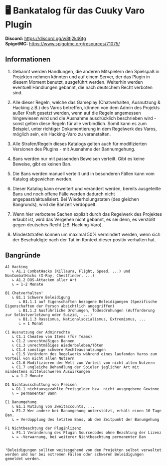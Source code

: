 # 🖥 Bankatalog für das Cuuky Varo Plugin

**Discord:** https://discord.gg/w8tj2k46tg<br/>
**SpigotMC:** https://www.spigotmc.org/resources/71075/

## Informationen
1.   Gebannt werden Handlungen, die anderen Mitspielern den Spielspaß in Projekten nehmen könnten und auf einem Server, der das Plugin in diesem Moment benutzt, ausgeführt            werden. Weiterhin werden eventuell Handlungen gebannt, die nach deutschem Recht verboten sind. 

2.   Alle dieser Regeln, welche das Gameplay (Chatverhalten, Ausnutzung & Hacking z.B.) des Varos betreffen, können von dem Admin des Projekts außer Kraft gesetzt werden, wenn        auf die Regeln angemessen hingewiesen wird und die Ausnahme ausdrücklich beschrieben wird - sonst gelten diese Regeln für alle verbindlich.
     Somit kann es zum Beispiel, unter richtiger Dokumentierung in dem Regelwerk des Varos, möglich sein, ein Hacking-Varo zu veranstalten.

3.   Alle Strafen/Regeln dieses Katalogs gelten auch für modifizierten Versionen des Plugins - mit Ausnahme der Bannumgehung.

4.   Bans werden nur mit passenden Beweisen verteilt. Gibt es keine Beweise, gibt es keinen Ban.

5.   Die Bans werden manuell verteilt und in besonderen Fällen kann vom Katalog abgewichen werden.

6.   Dieser Katalog kann erweitert und verändert werden, bereits ausgeteilte Bans und noch offene Fälle werden dadurch nicht angepasst/aktualisiert.
     Bei Wiederholungstaten (des gleichen Bangrunds), wird die Banzeit verdoppelt.

7.   Wenn hier verbotene Sachen explizit durch das Regelwerk des Projektes erlaubt ist, wird das Vergehen nicht gebannt, es sei denn, es verstößt gegen deutsches Recht (zB.          Hacking-Varo).

8.   Mindeststrafen können um maximal 50% vermindert werden, wenn sich der Beschuldigte nach der Tat im Kontext dieser positiv verhalten hat.

## Bangründe
```
A1 Hacking
   ↳ A1.1 CombatHacks (Killaura, Flight, Speed, ...) und NonCombatHacks (X-Ray, Chestfinder, ...)
   ↳ A1.2 DOS-Attacken aller Art
   ↳ = 1-2 Monate

B1 Chatverhalten¹
   ↳ B1.1 Schwere Beleidigung
      ↳ B1.1.1 auf Eigenschaften bezogene Beleidigungen (Spezifische Eigenschaften der Person absichtlich angegriffen)
      ↳ B1.1.2 Ausführliche Drohungen, Todesdrohungen (Aufforderung zur Selbstverletzung oder Suizid,  ...)
      ↳ B1.1.3 Rassismus, Nationalsozialismus, Extremismus, ...
      ↳ = 1 Monat

C1 Ausnutzung der Adminrechte
   ↳ C1.1 Cheaten von Items (für Teams)
   ↳ C1.2 unrechtmäßiges Bannen
   ↳ C1.3 unrechtmäßiges Wiederbeleben/Töten
   ↳ C1.4 sonstige schwere Rechteausnutzungen
   ↳ C1.5 Verändern des Regelwerks während eines laufenden Varos zum Vorteil von nicht allen Nutzern
   ↳ C1.6 Modifizieren der Welt zum Vorteil von nicht allen Nutzern
   ↳ C1.7 ungleiche Behandlung der Spieler jeglicher Art mit mindestens mittelschweren Auswirkungen
   ↳ = 1-2 Monate

D1 Nichtausschüttung von Preisen
   ↳ D1.1 nichtausgezahlte Preisgelder bzw. nicht ausgegebene Gewinne
   ↳ = permanenter Bann
  
E1 Banumgehung
   ↳ E1.1 Nutzung von Zweitaccounts, ...
   ↳ E1.2 Wer andere bei Banumgehung unterstützt, erhält einen 10 Tage Ban.
   ↳ = Verdopplung des letzten Bans, ab dem Zeitpunkt der Banumgehung
   
F1 Nichtbeachtung der Pluginlizenz
   ↳ F1.1 Veränderung des Plugin Sourcecodes ohne Beachtung der Lizenz
   ↳ = -Verwarnung, bei weiterer Nichtbeachtung permanenter Ban


¹Beleidigungen sollten weitesgehend von den Projekten selbst verwaltet werden und nur bei extremen Fällen oder schweren Beleidigungen gemeldet werden.
```
